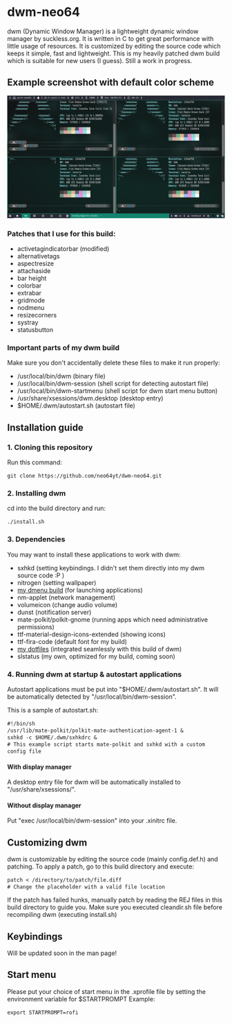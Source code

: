 # dwm-neo64
dwm (Dynamic Window Manager) is a lightweight dynamic window manager by suckless.org. It is written in C to get great performance with little usage of resources. It is customized by editing the source code which keeps it simple, fast and lightweight. This is my heavily patched dwm build which is suitable for new users (I guess). Still a work in progress.

## Example screenshot with default color scheme
![screenshot](screen.png)

### Patches that I use for this build:
* activetagindicatorbar (modified)
* alternativetags
* aspectresize
* attachaside
* bar height
* colorbar
* extrabar
* gridmode
* nodmenu
* resizecorners
* systray
* statusbutton
### Important parts of my dwm build 
Make sure you don't accidentally delete these files to make it run properly:

* /usr/local/bin/dwm (binary file)
* /usr/local/bin/dwm-session (shell script for detecting autostart file)
* /usr/local/bin/dwm-startmenu (shell script for dwm start menu button)
* /usr/share/xsessions/dwm.desktop (desktop entry)
* $HOME/.dwm/autostart.sh (autostart file)

## Installation guide

### 1. Cloning this repository
Run this command:
```
git clone https://github.com/neo64yt/dwm-neo64.git
```

### 2. Installing dwm
cd into the build directory and run:
```
./install.sh
```

### 3. Dependencies
You may want to install these applications to work with dwm:
* sxhkd (setting keybindings. I didn't set them directly into my dwm source code :P )
* nitrogen (setting wallpaper)
* [my dmenu build](https://github.com/neo64yt/dmenu-neo64/) (for launching applications)
* nm-applet (network management)
* volumeicon (change audio volume)
* dunst (notification server)
* mate-polkit/polkit-gnome (running apps which need administrative permissions)
* ttf-material-design-icons-extended (showing icons)
* ttf-fira-code (default font for my build)
* [my dotfiles](https://github.com/neo64yt/dotfiles/) (integrated seamlessly with this build of dwm)
* slstatus (my own, optimized for my build, coming soon)

### 4. Running dwm at startup & autostart applications
Autostart applications must be put into "$HOME/.dwm/autostart.sh". It will be automatically detected by "/usr/local/bin/dwm-session".

This is a sample of autostart.sh:
```
#!/bin/sh
/usr/lib/mate-polkit/polkit-mate-authentication-agent-1 &
sxhkd -c $HOME/.dwm/sxhkdrc &
# This example script starts mate-polkit and sxhkd with a custom config file
```

#### With display manager
A desktop entry file for dwm will be automatically installed to "/usr/share/xsessions/".

#### Without display manager
Put "exec /usr/local/bin/dwm-session" into your .xinitrc file.

## Customizing dwm
dwm is customizable by editing the source code (mainly config.def.h) and patching. To apply a patch, go to this build directory and execute:
```
patch < /directory/to/patch/file.diff
# Change the placeholder with a valid file location
```
If the patch has failed hunks, manually patch by reading the REJ files in this build directory to guide you.
Make sure you executed cleandir.sh file before recompiling dwm (executing install.sh)

## Keybindings
Will be updated soon in the man page!

## Start menu 
Please put your choice of start menu in the .xprofile file by setting the environment variable for $STARTPROMPT
Example:
```
export STARTPROMPT=rofi
```

